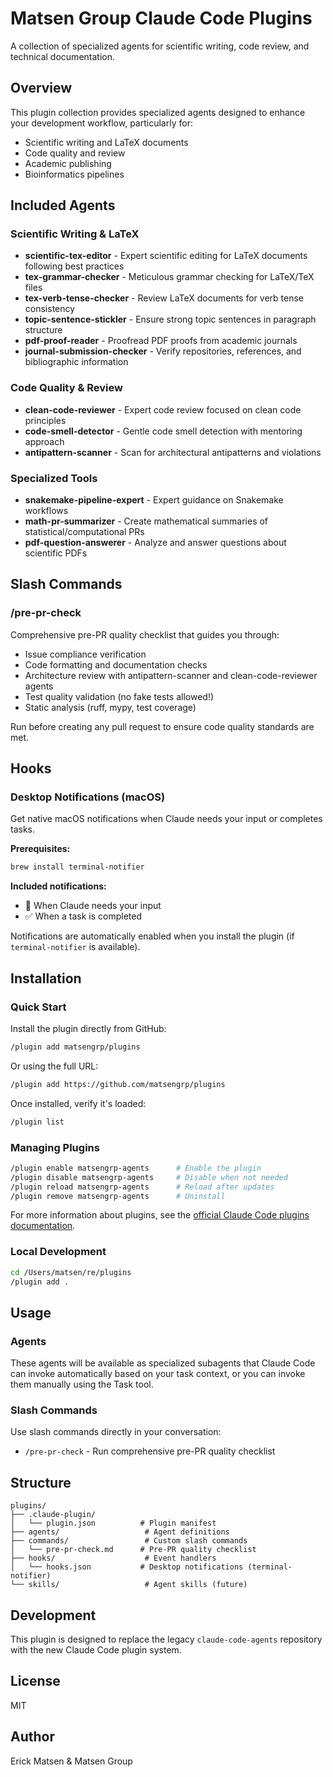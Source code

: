 # Matsen Group Claude Code Plugins

A collection of specialized agents for scientific writing, code review, and technical documentation.

## Overview

This plugin collection provides specialized agents designed to enhance your development workflow, particularly for:
- Scientific writing and LaTeX documents
- Code quality and review
- Academic publishing
- Bioinformatics pipelines

## Included Agents

### Scientific Writing & LaTeX
- **scientific-tex-editor** - Expert scientific editing for LaTeX documents following best practices
- **tex-grammar-checker** - Meticulous grammar checking for LaTeX/TeX files
- **tex-verb-tense-checker** - Review LaTeX documents for verb tense consistency
- **topic-sentence-stickler** - Ensure strong topic sentences in paragraph structure
- **pdf-proof-reader** - Proofread PDF proofs from academic journals
- **journal-submission-checker** - Verify repositories, references, and bibliographic information

### Code Quality & Review
- **clean-code-reviewer** - Expert code review focused on clean code principles
- **code-smell-detector** - Gentle code smell detection with mentoring approach
- **antipattern-scanner** - Scan for architectural antipatterns and violations

### Specialized Tools
- **snakemake-pipeline-expert** - Expert guidance on Snakemake workflows
- **math-pr-summarizer** - Create mathematical summaries of statistical/computational PRs
- **pdf-question-answerer** - Analyze and answer questions about scientific PDFs

## Slash Commands

### /pre-pr-check
Comprehensive pre-PR quality checklist that guides you through:
- Issue compliance verification
- Code formatting and documentation checks
- Architecture review with antipattern-scanner and clean-code-reviewer agents
- Test quality validation (no fake tests allowed!)
- Static analysis (ruff, mypy, test coverage)

Run before creating any pull request to ensure code quality standards are met.

## Hooks

### Desktop Notifications (macOS)
Get native macOS notifications when Claude needs your input or completes tasks.

**Prerequisites:**
```bash
brew install terminal-notifier
```

**Included notifications:**
- 🔔 When Claude needs your input
- ✅ When a task is completed

Notifications are automatically enabled when you install the plugin (if `terminal-notifier` is available).

## Installation

### Quick Start

Install the plugin directly from GitHub:
```bash
/plugin add matsengrp/plugins
```

Or using the full URL:
```bash
/plugin add https://github.com/matsengrp/plugins
```

Once installed, verify it's loaded:
```bash
/plugin list
```

### Managing Plugins

```bash
/plugin enable matsengrp-agents      # Enable the plugin
/plugin disable matsengrp-agents     # Disable when not needed
/plugin reload matsengrp-agents      # Reload after updates
/plugin remove matsengrp-agents      # Uninstall
```

For more information about plugins, see the [official Claude Code plugins documentation](https://docs.claude.com/en/docs/claude-code/plugins.md).

### Local Development
```bash
cd /Users/matsen/re/plugins
/plugin add .
```

## Usage

### Agents
These agents will be available as specialized subagents that Claude Code can invoke automatically based on your task context, or you can invoke them manually using the Task tool.

### Slash Commands
Use slash commands directly in your conversation:
- `/pre-pr-check` - Run comprehensive pre-PR quality checklist

## Structure

```
plugins/
├── .claude-plugin/
│   └── plugin.json          # Plugin manifest
├── agents/                   # Agent definitions
├── commands/                 # Custom slash commands
│   └── pre-pr-check.md      # Pre-PR quality checklist
├── hooks/                    # Event handlers
│   └── hooks.json           # Desktop notifications (terminal-notifier)
└── skills/                   # Agent skills (future)
```

## Development

This plugin is designed to replace the legacy `claude-code-agents` repository with the new Claude Code plugin system.

## License

MIT

## Author

Erick Matsen & Matsen Group
